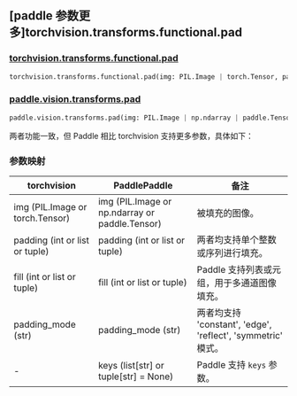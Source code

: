 ## [paddle 参数更多]torchvision.transforms.functional.pad

### [torchvision.transforms.functional.pad](https://pytorch.org/docs/stable/generated/torch.nn.functional.pad.html)

```python
torchvision.transforms.functional.pad(img: PIL.Image | torch.Tensor, padding: int | list | tuple, fill: int | list | tuple = 0, padding_mode: str = 'constant')
```

### [paddle.vision.transforms.pad](https://www.paddlepaddle.org.cn/documentation/docs/zh/api/paddle/vision/transforms/pad_cn.html)

```python
paddle.vision.transforms.pad(img: PIL.Image | np.ndarray | paddle.Tensor, padding: int | list | tuple, fill: int | list | tuple = 0, padding_mode: str = 'constant', keys: list[str] | tuple[str] = None)
```

两者功能一致，但 Paddle 相比 torchvision 支持更多参数，具体如下：

### 参数映射

| torchvision                   | PaddlePaddle| 备注                                                         |
| --------------------------------------------- | ---------------------------------------------------- | ------------------------------------------------------------ |
| img (PIL.Image or torch.Tensor) | img (PIL.Image or np.ndarray or paddle.Tensor)  | 被填充的图像。|
| padding (int or list or tuple)                     | padding (int or list or tuple)                       | 两者均支持单个整数或序列进行填充。                           |
| fill (int or list or tuple)                  | fill (int or list or tuple)                          | Paddle 支持列表或元组，用于多通道图像填充。                |
| padding_mode (str)                            | padding_mode (str)                                   | 两者均支持 'constant', 'edge', 'reflect', 'symmetric' 模式。|
| -                                             | keys (list[str] or tuple[str] = None)                | Paddle 支持 `keys` 参数。            |
